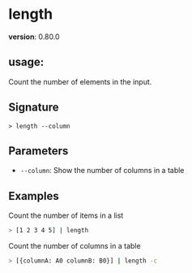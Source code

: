 # length

**version**: 0.80.0

## **usage**:

Count the number of elements in the input.

## Signature

`> length --column`

## Parameters

- `--column`: Show the number of columns in a table

## Examples

Count the number of items in a list

```bash
> [1 2 3 4 5] | length
```

Count the number of columns in a table

```bash
> [{columnA: A0 columnB: B0}] | length -c
```
